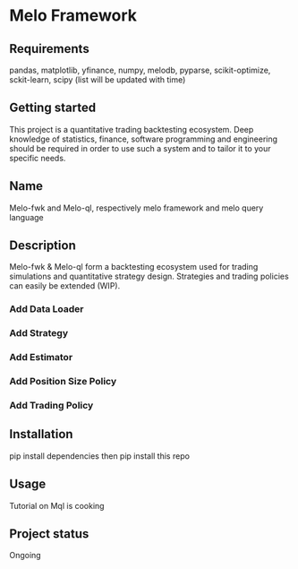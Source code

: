 # Melo Framework

## Requirements

pandas, matplotlib, yfinance, numpy, melodb, pyparse, scikit-optimize, sckit-learn, scipy (list will be updated with time)

## Getting started

This project is a quantitative trading backtesting ecosystem.
Deep knowledge of statistics, finance, software programming and engineering should be required in order to use such a system and to tailor it to your specific needs.

## Name

Melo-fwk and Melo-ql, respectively melo framework and melo query language

## Description

Melo-fwk & Melo-ql form a backtesting ecosystem used for trading simulations and quantitative strategy design.
Strategies and trading policies can easily be extended (WIP).

### Add Data Loader

### Add Strategy

### Add Estimator

### Add Position Size Policy

### Add Trading Policy

## Installation

pip install dependencies then pip install this repo

## Usage

Tutorial on Mql is cooking


## Project status
Ongoing
